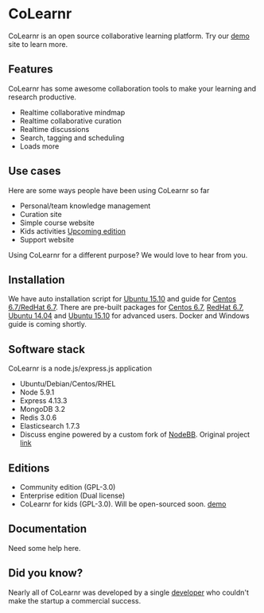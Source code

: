 # CoLearnr

CoLearnr is an open source collaborative learning platform. Try our [demo](https://www.colearnr.com) site to learn more.

## Features

CoLearnr has some awesome collaboration tools to make your learning and research productive.

- Realtime collaborative mindmap
- Realtime collaborative curation
- Realtime discussions
- Search, tagging and scheduling
- Loads more

## Use cases

Here are some ways people have been using CoLearnr so far

- Personal/team knowledge management
- Curation site
- Simple course website
- Kids activities [Upcoming edition](https://learnbees.colearnr.com)
- Support website

Using CoLearnr for a different purpose? We would love to hear from you.

## Installation

We have auto installation script for [Ubuntu 15.10](docs/ubuntu-install.md) and guide for [Centos 6.7/RedHat 6.7](docs/centos-install.md). There are pre-built packages for [Centos 6.7](http://downloads.colearnr.com/centos6/colearnr-community.tar.xz), [RedHat 6.7](http://downloads.colearnr.com/redhat6/colearnr-community.tar.xz), [Ubuntu 14.04](http://downloads.colearnr.com/ubuntu1404/colearnr-community.tar.xz) and [Ubuntu 15.10](http://downloads.colearnr.com/ubuntu1510/colearnr-community.tar.xz) for advanced users. Docker and Windows guide is coming shortly.

## Software stack

CoLearnr is a node.js/express.js application

- Ubuntu/Debian/Centos/RHEL
- Node 5.9.1
- Express 4.13.3
- MongoDB 3.2
- Redis 3.0.6
- Elasticsearch 1.7.3
- Discuss engine powered by a custom fork of [NodeBB](https://github.com/colearnr/discuss). Original project [link](https://github.com/designcreateplay/NodeBB)

## Editions

- Community edition (GPL-3.0)
- Enterprise edition (Dual license)
- CoLearnr for kids (GPL-3.0). Will be open-sourced soon. [demo](https://learnbees.colearnr.com)

## Documentation

Need some help here.

## Did you know?

Nearly all of CoLearnr was developed by a single [developer](https://github.com/prabhu) who couldn't make the startup a commercial success.

